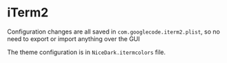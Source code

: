 # iTerm2

Configuration changes are all saved in `com.googlecode.iterm2.plist`,
so no need to export or import anything over the GUI

The theme configuration is in `NiceDark.itermcolors` file.